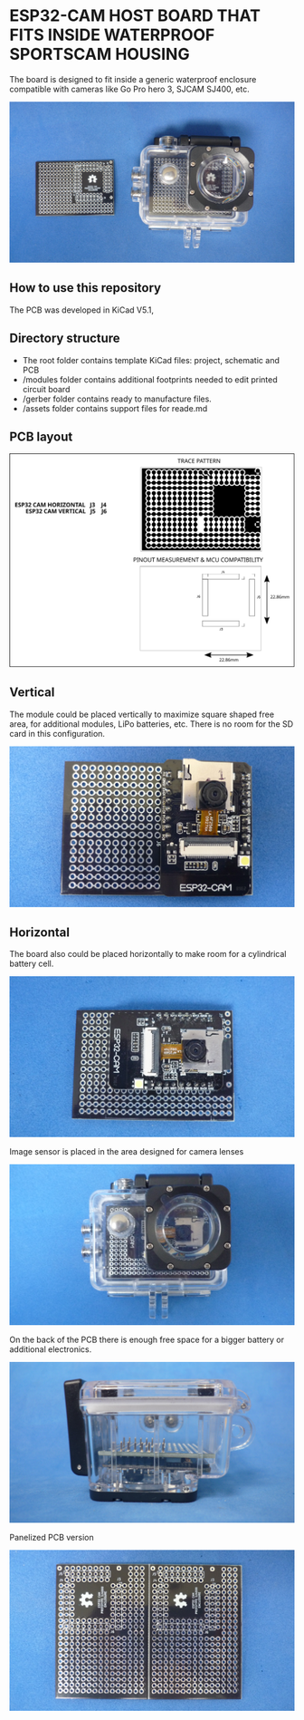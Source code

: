 # ESP32-CAM HOST BOARD THAT FITS INSIDE WATERPROOF SPORTSCAM HOUSING

The board is designed to fit inside a generic waterproof enclosure compatible with cameras like Go Pro hero 3, SJCAM SJ400, etc. 

![MODULE](assets/img/pcbandenclosure.jpg)

## How to use this repository

The PCB was developed in KiCad V5.1,

## Directory structure

* The root folder contains template KiCad files: project, schematic and PCB 
* /modules folder contains additional footprints needed to edit printed circuit board
* /gerber folder contains ready to manufacture files.
* /assets folder contains support files for reade.md

## PCB layout

![MODULE](assets/img/pinout.svg)

## Vertical

The module could be placed vertically to maximize square shaped free area, for additional modules, LiPo batteries, etc. There is no room for the SD card in this configuration.

![MODULE](assets/img/vertical.jpg)

## Horizontal

The board also could be placed horizontally to make room for a cylindrical battery cell.

![MODULE](assets/img/horizontal.jpg)

Image sensor is placed in the area designed for camera lenses

![MODULE](assets/img/sensor.jpg)

On the back of the PCB there is enough free space for a bigger battery or additional electronics.

![MODULE](assets/img/space.jpg)

Panelized PCB version 

![MODULE](assets/img/panel.jpg)


